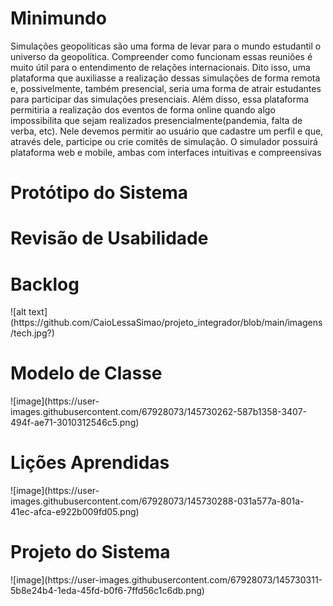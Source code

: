 <h1> Minimundo </h1>
  Simulações geopolíticas são uma forma de levar para o mundo estudantil
o universo da geopolítica. Compreender como funcionam essas reuniões é
muito útil para o entendimento de relações internacionais. Dito isso, uma
plataforma que auxiliasse a realização dessas simulações de forma remota
e, possivelmente, também presencial, seria uma forma de atrair
estudantes para participar das simulações presenciais. Além disso, essa
plataforma permitiria a realização dos eventos de forma online quando
algo impossibilita que sejam realizados presencialmente(pandemia, falta
de verba, etc). Nele devemos permitir ao usuário que cadastre um perfil e
que, através dele, participe ou crie comitês de simulação. O simulador
possuirá plataforma web e mobile, ambas com interfaces intuitivas e
compreensivas
  
<h1> Protótipo do Sistema </h1>
  
  
<h1> Revisão de Usabilidade </h1>
  
<h1> Backlog </h1>
  ![alt text](https://github.com/CaioLessaSimao/projeto_integrador/blob/main/imagens/tech.jpg?)

<h1> Modelo de Classe</h1>
  ![image](https://user-images.githubusercontent.com/67928073/145730262-587b1358-3407-494f-ae71-3010312546c5.png)

 <h1> Lições Aprendidas</h1>
  ![image](https://user-images.githubusercontent.com/67928073/145730288-031a577a-801a-41ec-afca-e922b009fd05.png)

 <h1> Projeto do Sistema </h1>
   ![image](https://user-images.githubusercontent.com/67928073/145730311-5b8e24b4-1eda-45fd-b0f6-7ffd56c1c6db.png)

